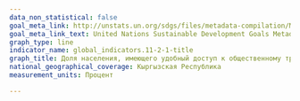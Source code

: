 ```yaml
---
data_non_statistical: false
goal_meta_link: http://unstats.un.org/sdgs/files/metadata-compilation/Metadata-Goal-11.pdf
goal_meta_link_text: United Nations Sustainable Development Goals Metadata (pdf 2066kB)
graph_type: line
indicator_name: global_indicators.11-2-1-title
graph_title: Доля населения, имеющего удобный доступ к общественному транспорту, в разбивке по полу, возрасту, типу местности, образованию и территории
national_geographical_coverage: Кыргызская Республика
measurement_units: Процент

---
```


